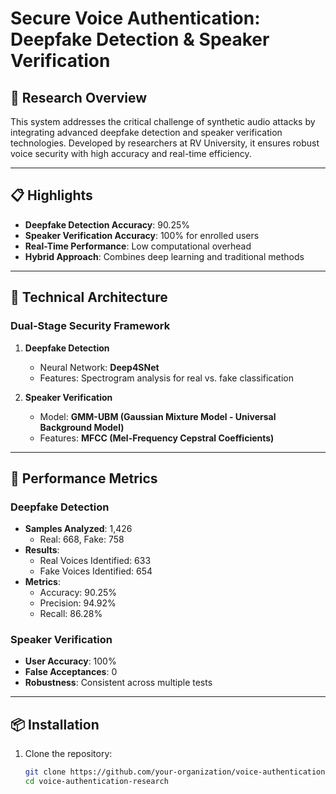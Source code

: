 # Secure Voice Authentication: Deepfake Detection & Speaker Verification  

## 🔬 Research Overview  
This system addresses the critical challenge of synthetic audio attacks by integrating advanced deepfake detection and speaker verification technologies. Developed by researchers at RV University, it ensures robust voice security with high accuracy and real-time efficiency.  

---

## 📋 Highlights  
- **Deepfake Detection Accuracy**: 90.25%  
- **Speaker Verification Accuracy**: 100% for enrolled users  
- **Real-Time Performance**: Low computational overhead  
- **Hybrid Approach**: Combines deep learning and traditional methods  

---

## 🧠 Technical Architecture  

### Dual-Stage Security Framework  
1. **Deepfake Detection**  
   - Neural Network: **Deep4SNet**  
   - Features: Spectrogram analysis for real vs. fake classification  

2. **Speaker Verification**  
   - Model: **GMM-UBM (Gaussian Mixture Model - Universal Background Model)**  
   - Features: **MFCC (Mel-Frequency Cepstral Coefficients)**  

---

## 🔢 Performance Metrics  

### Deepfake Detection  
- **Samples Analyzed**: 1,426  
  - Real: 668, Fake: 758  
- **Results**:  
  - Real Voices Identified: 633  
  - Fake Voices Identified: 654  
- **Metrics**:  
  - Accuracy: 90.25%  
  - Precision: 94.92%  
  - Recall: 86.28%  

### Speaker Verification  
- **User Accuracy**: 100%  
- **False Acceptances**: 0  
- **Robustness**: Consistent across multiple tests  

---

## 📦 Installation  

1. Clone the repository:  
   ```bash
   git clone https://github.com/your-organization/voice-authentication-research.git
   cd voice-authentication-research
